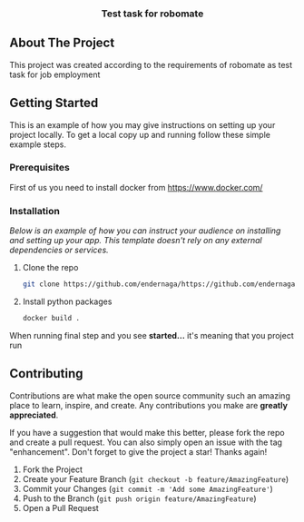  <h3 align="center">Test task for robomate</h3>
 
 
<!-- ABOUT THE PROJECT -->
## About The Project

This project was created according to the requirements of robomate as test task for job employment
<!-- GETTING STARTED -->
## Getting Started

This is an example of how you may give instructions on setting up your project locally.
To get a local copy up and running follow these simple example steps.

### Prerequisites

First of us you need to install docker from https://www.docker.com/

### Installation

_Below is an example of how you can instruct your audience on installing and setting up your app. This template doesn't rely on any external dependencies or services._


1. Clone the repo
   ```sh
   git clone https://github.com/endernaga/https://github.com/endernaga/robomateTestProject
   ```
2. Install python packages
   ```sh
   docker build .
   ```

When running final step and you see <b>started...</b> it's meaning that you project run



<!-- CONTRIBUTING -->
## Contributing

Contributions are what make the open source community such an amazing place to learn, inspire, and create. Any contributions you make are **greatly appreciated**.

If you have a suggestion that would make this better, please fork the repo and create a pull request. You can also simply open an issue with the tag "enhancement".
Don't forget to give the project a star! Thanks again!

1. Fork the Project
2. Create your Feature Branch (`git checkout -b feature/AmazingFeature`)
3. Commit your Changes (`git commit -m 'Add some AmazingFeature'`)
4. Push to the Branch (`git push origin feature/AmazingFeature`)
5. Open a Pull Request